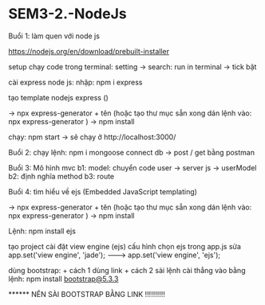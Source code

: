 # SEM3-2.-NodeJs

Buổi 1: làm quen với node js 

https://nodejs.org/en/download/prebuilt-installer

setup chạy code trong terminal: setting -> search: run in terminal -> tick bật 

cài express node js: nhập: npm i express

tạo template nodejs express ()

-> npx express-generator + tên (hoặc tạo thư mục sẵn xong dán lệnh vào: npx express-generator )
-> npm install

chạy: npm start -> sẽ chạy ở http://localhost:3000/


Buổi 2:
chạy lệnh: npm i mongoose
connect db -> post / get bằng postman

Buổi 3: Mô hình mvc
b1: model: chuyển code user -> server js -> userModel
b2: định nghĩa method
b3: route

Buổi 4: tìm hiểu về ejs (Embedded JavaScript templating)

-> npx express-generator + tên (hoặc tạo thư mục sẵn xong dán lệnh vào: npx express-generator )
-> npm install

Lệnh: npm install ejs

tạo project
cài đặt view engine (ejs)
cấu hình chọn ejs trong app.js sửa app.set('view engine', 'jade'); ---> app.set('view engine', 'ejs');

dùng bootstrap: + cách 1 dùng link
                + cách 2 sài lệnh cài thẳng vào bằng lệnh: npm install bootstrap@5.3.3

****** NÊN SÀI BOOTSTRAP BẰNG LINK !!!!!!!!!!